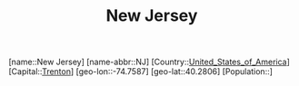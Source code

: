 ﻿---
title: "New Jersey"
location: [40.2806,-74.7587]
type: State
tags:
- geo/State


SpocWebEntityId: 36057
isDeleted: false
confidential: public

---
[name::New Jersey]
[name-abbr::NJ]
[Country::[United_States_of_America](North-America/United_States_of_America.md)]
[Capital::[Trenton](North-America/United_States_of_America/New_Jersey/Trenton.md)]
[geo-lon::-74.7587]
[geo-lat::40.2806]
[Population::]

